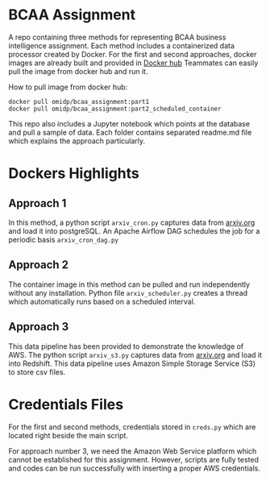 # BCAA Assignment

A repo containing three methods for representing BCAA business intelligence assignment.
Each method includes a containerized data processor created by Docker.
For the first and second approaches, docker images are already built and provided in [Docker hub](https://hub.docker.com/r/omidp/bcaa_assignment)
Teammates can easily pull the image from docker hub and run it.

How to pull image from docker hub:
```
docker pull omidp/bcaa_assignment:part1
docker pull omidp/bcaa_assignment:part2_scheduled_container
```
This repo also includes a Jupyter notebook which points at the database and pull a sample of data.
Each folder contains separated readme.md file which explains the approach particularly.

#  Dockers Highlights
## Approach 1
In this method, a python script `arxiv_cron.py` captures data from [arxiv.org](http://arxiv.org/rss/cs) and load it into postgreSQL. An Apache Airflow DAG schedules the job for a periodic basis `arxiv_cron_dag.py`

## Approach 2
The container image in this method can be pulled and run independently without any installation. Python file `arxiv_scheduler.py` creates a thread which automatically runs based on a scheduled interval.  

## Approach 3
This data pipeline has been provided to demonstrate the knowledge of AWS. The python script `arxiv_s3.py` captures data from [arxiv.org](http://arxiv.org/rss/cs) and load it into Redshift. This data pipeline uses Amazon Simple Storage Service (S3) to store csv files.


# Credentials Files
For the first and second methods, credentials stored in `creds.py` which are located right beside the main script.   

For approach number 3, we need the Amazon Web Service platform which cannot be established for this assignment. However, scripts are fully tested and codes can be run successfully with inserting a proper  AWS credentials.
